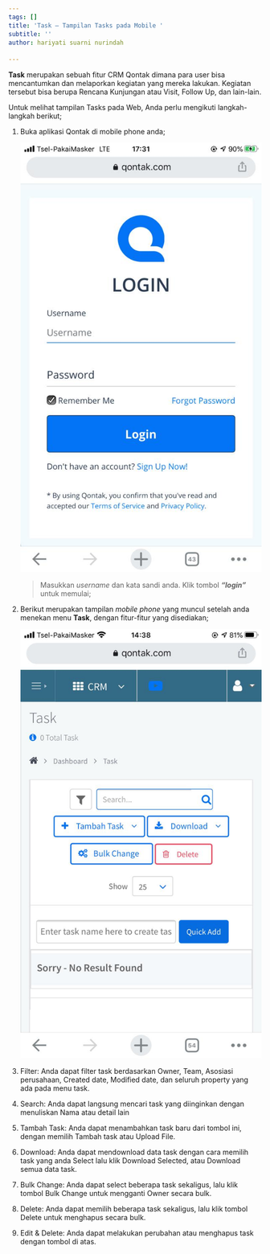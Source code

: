 ```yaml
---
tags: []
title: 'Task – Tampilan Tasks pada Mobile '
subtitle: ''
author: hariyati suarni nurindah

---
```

**Task** merupakan sebuah fitur CRM Qontak dimana para user bisa mencantumkan dan melaporkan kegiatan yang mereka lakukan. Kegiatan tersebut bisa berupa Rencana Kunjungan atau Visit, Follow Up, dan lain-lain.

Untuk melihat tampilan Tasks pada Web, Anda perlu mengikuti langkah-langkah berikut;

1. Buka aplikasi Qontak di mobile phone anda;

   ![](/uploads/tambahkontak4.jpeg)

   > Masukkan _username_ dan kata sandi anda. Klik tombol **_“login”_** untuk memulai;
2. Berikut merupakan tampilan _mobile phone_ yang muncul setelah anda menekan menu **Task**, dengan fitur-fitur yang disediakan;

   ![](/uploads/tampilantask.jpeg)
3. Filter: Anda dapat filter task berdasarkan Owner, Team, Asosiasi perusahaan, Created date, Modified date, dan seluruh property yang ada pada menu task.
4. Search: Anda dapat langsung mencari task yang diinginkan dengan menuliskan Nama atau detail lain
5. Tambah Task: Anda dapat menambahkan task baru dari tombol ini, dengan memilih Tambah task atau Upload File.
6. Download: Anda dapat mendownload data task dengan cara memilih task yang anda Select lalu klik Download Selected, atau Download semua data task.
7. Bulk Change: Anda dapat select beberapa task sekaligus, lalu klik tombol Bulk Change untuk mengganti Owner secara bulk.
8. Delete: Anda dapat memilih beberapa task sekaligus, lalu klik tombol Delete untuk menghapus secara bulk.
9. Edit & Delete: Anda dapat melakukan perubahan atau menghapus task dengan tombol di atas.